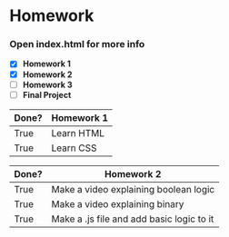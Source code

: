 # Homework

### Open index.html for more info

- [x] **Homework 1**
- [x] **Homework 2**
- [ ] **Homework 3**
- [ ] **Final Project**

Done? | Homework 1
------------ | -------------
True | Learn HTML
True | Learn CSS

Done? | Homework 2
------------ | -------------
True | Make a video explaining boolean logic
True | Make a video explaining binary
True | Make a .js file and add basic logic to it
